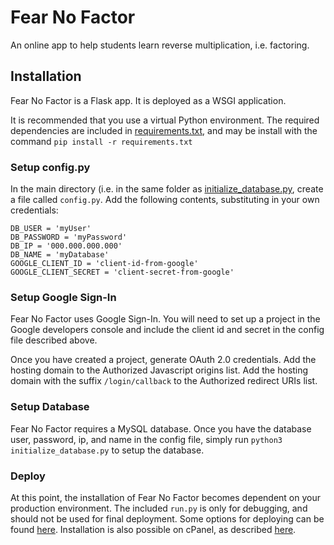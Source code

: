 # Fear No Factor
An online app to help students learn reverse multiplication, i.e. factoring.

## Installation
Fear No Factor is a Flask app. It is deployed as a WSGI application.

It is recommended that you use a virtual Python environment. The required dependencies are included in [requirements.txt](requirements.txt), and may be install with the command `pip install -r requirements.txt`

### Setup config.py
In the main directory (i.e. in the same folder as [initialize_database.py](initialize_database.py), create a file called `config.py`. Add the following contents, substituting in your own credentials:
```
DB_USER = 'myUser'
DB_PASSWORD = 'myPassword'
DB_IP = '000.000.000.000'
DB_NAME = 'myDatabase'
GOOGLE_CLIENT_ID = 'client-id-from-google'
GOOGLE_CLIENT_SECRET = 'client-secret-from-google'
```

### Setup Google Sign-In
Fear No Factor uses Google Sign-In. You will need to set up a project in the Google developers console and include the client id and secret in the config file described above.

Once you have created a project, generate OAuth 2.0 credentials. Add the hosting domain to the Authorized Javascript origins list. Add the hosting domain with the suffix `/login/callback` to the Authorized redirect URIs list.

### Setup Database
Fear No Factor requires a MySQL database. Once you have the database user, password, ip, and name in the config file, simply run `python3 initialize_database.py` to setup the database.

### Deploy
At this point, the installation of Fear No Factor becomes dependent on your production environment. The included `run.py` is only for debugging, and should not be used for final deployment. Some options for deploying can be found [here](https://flask.palletsprojects.com/en/2.0.x/deploying/). Installation is also possible on cPanel, as described [here](https://docs.cpanel.net/knowledge-base/web-services/how-to-install-a-python-wsgi-application/).
  
